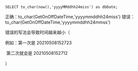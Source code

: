 ```
SELECT to_char(now(),'yyyyMMddhh24miss') as dbDate;
```

 正确：to_char(GetOnOffDateTime,'yyyymmddhh24miss')
错误：to_char(GetOnOffDateTime,'yyyymmddhh24mmss') 

错误的写法会导致时间越来越小（

例如：第一次是 20210508152723

​			第二次就会是 20210508152712

）